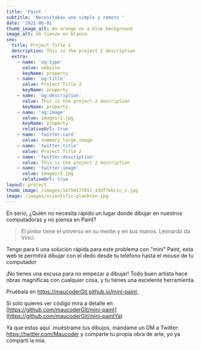 ```yaml
---
title: 'Paint '
subtitle: 'Necesitabas uno simple y remoto '
date: '2021-06-01'
thumb_image_alt: An orange on a blue background
image_alt: Un lienzo en blanco
seo:
  title: Project Title 2
  description: This is the project 2 description
  extra:
    - name: 'og:type'
      value: website
      keyName: property
    - name: 'og:title'
      value: Project Title 2
      keyName: property
    - name: 'og:description'
      value: This is the project 2 description
      keyName: property
    - name: 'og:image'
      value: images/2.jpg
      keyName: property
      relativeUrl: true
    - name: 'twitter:card'
      value: summary_large_image
    - name: 'twitter:title'
      value: Project Title 2
    - name: 'twitter:description'
      value: This is the project 2 description
    - name: 'twitter:image'
      value: images/2.jpg
      relativeUrl: true
layout: project
thumb_image: /images/16750177017_43df7ebc1c_z.jpg
image: /images/scientific-plankton.jpg
---
```

En serio, ¿Quién no necesita rápido un lugar donde dibujar en nuestros computadoras y no piensa en Paint? 

> El pintor tiene el universo en su mente y en sus manos. Leonardo da Vinci.

Tengo para ti una solución rápida para este problema con "mini" Paint, esta web te permitirá dibujar con el dedo desde tu teléfono hasta el mouse de tu computador

¡No tienes una excusa para no empezar a dibujar! Todo buen artista hace obras magnificas con cualquier cosa, y tu tienes una excelente herramienta.

Pruébala en  <https://maucoderGit.github.io/mini-paint,> 

Sí solo quieres ver código mira a detalle en [https://github.com/maucoderGit/mini-paint](https://github.com/maucoderGit/mini-paintYa)

 Ya que estas aquí .muéstrame tus dibujos, mándame un DM a Twitter: <https://twitter.com/Maucoder> y comparte tu propia obra de arte, yo ya compartí la mía.

